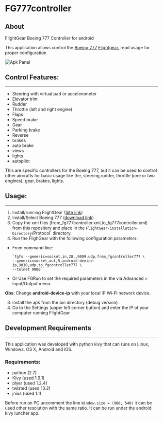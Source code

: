 # FG777controller


## About
FlightGear Boeing 777 Controller for android

This application allows control the [Boeing 777](http://wiki.flightgear.org/Boeing_777) [Flightgear](http://www.flightgear.org/), read usage for proper configuration.


![Apk Panel](https://s31.postimg.org/tess898xn/fg777controller.png)


## Control Features:
-----------------
* Steering with virtual pad or accelerometer
* Elevator trim
* Rudder
* Throttle (left and right engine)
* Flaps
* Speed brake
* Gear
* Parking brake
* Reverse
* brakes
* auto brake
* views
* lights
* autopilot

This are specific controllers for the Boeing 777, but it  can be used to control other aircrafts for basic usage like the, steering,rudder, throttle (one or two engines), gear, brakes, lights.


## Usage:
------
1. Install/running FlightGear ([Site link](http://www.flightgear.org))
2. Install/Select Boeing 777 ([download link](http://fgfs.goneabitbursar.com/official/777.zip))
1. Copy the xml files (from_fg777controller.xml,to_fg777controller.xml) from this repository and place  in the  `FlightGear-installation-Directory`/Protocol` directory.
2. Run the FlighGear with the following configuration parameters:
  * From command line:
        
        `fgfs --generic=socket,in,20,,9009,udp,from_fgcontroller777 \
        --generic=socket,out,5,android-device-ip,9010,udp,to_fgcontroller777 \ 
        --telnet 9000`

  * Or Use FGRun to set the required parameters in the  via Advanced > Input/Output menu.
  
  **Obs**: Change **android-device-ip** with your local IP Wi-Fi network device.

3. Install the apk from the bin directory (debug version).
4. Go to the Settings (upper left corner button) and enter the IP of your computer running FlightGear


## Development Requirements
------------------------

This application was developed with python kivy that can runs on Linux, Windows, OS X, Android and iOS.

### Requirements:

* python (2.7)
* Kivy (used 1.9.1)
* plyer (used 1.2.4)
* twisted (used 13.2)
* jnius (used 1.1)


Before run on PC uncomment the line `Window.size = (960, 540)` it can be used other resolution with the same ratio.
It can be run under the android kivy luncher app.
